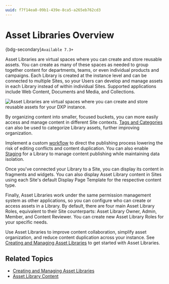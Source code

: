 ```yaml
---
uuid: f7f14ea8-09b1-439e-8ca5-a265eb762cd3
---
```

# Asset Libraries Overview

{bdg-secondary}`Available 7.3+`

Asset Libraries are virtual spaces where you can create and store reusable assets. You can create as many of these spaces as needed to group together content for departments, teams, or even individual products and campaigns. Each Library is created at the instance level and can be connected to multiple Sites, so your Users can develop and manage assets in each Library instead of within individual Sites. Supported applications include Web Content, Documents and Media, and Collections.

![Asset Libraries are virtual spaces where you can create and store reusable assets for your DXP instance.](./asset-libraries-overview/images/01.png)

By organizing content into smaller, focused buckets, you can more easily access and manage content in different Site contexts. [Tags and Categories](../tags-and-categories/organizing-content-with-categories-and-tags.md) can also be used to categorize Library assets, further improving organization.

Implement a custom [workflow](../../process-automation/workflow/introduction-to-workflow.md) to direct the publishing process lowering the risk of editing conflicts and content duplication. You can also enable [Staging](../../site-building/publishing-tools/staging.md) for a Library to manage content publishing while maintaining data isolation.

Once you've connected your Library to a Site, you can display its content in fragments and widgets. You can also display Asset Library content in Sites using each Site's default Display Page Template for the respective content type.

Finally, Asset Libraries work under the same permission management system as other applications, so you can configure who can create or access assets in a Library. By default, there are four main Asset Library Roles, equivalent to their Site counterparts: Asset Library Owner, Admin, Member, and Content Reviewer. You can create new Asset Library Roles for your specific needs.

Use Asset Libraries to improve content collaboration, simplify asset organization, and reduce content duplication across your instance. See [Creating and Managing Asset Libraries](./creating-and-managing-asset-libraries.md) to get started with Asset Libraries.

## Related Topics

* [Creating and Managing Asset Libraries](./creating-and-managing-asset-libraries.md)
* [Asset Library Content](./asset-library-content.md)
